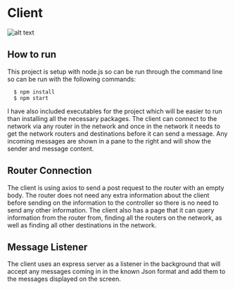 # Client

![alt text](https://cdn.memegenerator.es/imagenes/memes/thumb/24/77/24773268.jpg)

## How to run

This project is setup with node.js so can be run through the command line so can be run with the following commands: 
    
      $ npm install 
      $ npm start
  
I have also included executables for the project which will be easier to run than installing all the necessary packages.
The client can connect to the network via any router in the network and once in the network it needs to get the network routers
and destinations before it can send a message. Any incoming messages are shown in a pane to the right and will show the sender 
and message content.

## Router Connection

The client is using axios to send a post request to the router with an empty body. The router does not need any extra 
information about the client before sending on the information to the controller so there is no need to send any other 
information. The client also has a page that it can query information from the router from, finding all the routers on 
the network, as well as finding all other destinations in the network. 

## Message Listener

The client uses an express server as a listener in the background that will accept any messages coming in in the known Json 
format and add them to the messages displayed on the screen.
